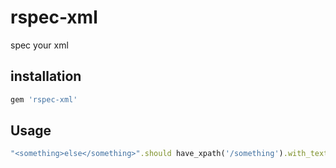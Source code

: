 # rspec-xml
spec your xml

## installation
```ruby
gem 'rspec-xml'
```

## Usage
```ruby
"<something>else</something>".should have_xpath('/something').with_text('else')
```
